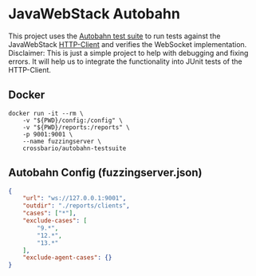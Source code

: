 # JavaWebStack Autobahn

This project uses the [Autobahn test suite](https://github.com/crossbario/autobahn-testsuite) to run tests against the JavaWebStack [HTTP-Client](https://github.com/JavaWebStack/http-client) and verifies the WebSocket implementation.  
Disclaimer: This is just a simple project to help with debugging and fixing errors. It will help us to integrate the functionality into JUnit tests of the HTTP-Client.

## Docker
```shell
docker run -it --rm \
    -v "${PWD}/config:/config" \
    -v "${PWD}/reports:/reports" \
    -p 9001:9001 \
    --name fuzzingserver \
    crossbario/autobahn-testsuite
```

## Autobahn Config (fuzzingserver.json)
```json
{
    "url": "ws://127.0.0.1:9001",
    "outdir": "./reports/clients",
    "cases": ["*"],
    "exclude-cases": [
        "9.*",
        "12.*",
        "13.*"
    ],
    "exclude-agent-cases": {}
}

```